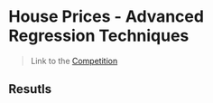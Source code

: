# House Prices - Advanced Regression Techniques
>Link to the [Competition](https://www.kaggle.com/c/house-prices-advanced-regression-techniques)

## Resutls 
